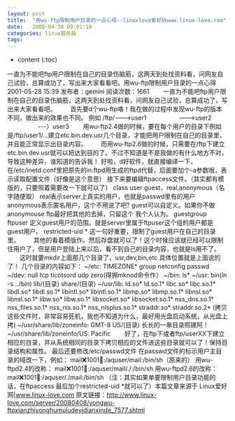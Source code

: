```yaml
---
layout: post
title:  "用wu-ftp限制用户目录的一点心得--linuxlove爱好玩www.linux-love.com"
date:   2008-04-30 09:01:10
categories: linux服务器
tags:
---
```


* content
{:toc}

一直为不能吧ftp用户限制在自己的目录伤脑筋，这两天到处找资料看，问网友自己试验，总算成功了，写出来大家看看吧。用wu-ftp限制用户目录的一点心得 
2001-05-28 15:39 发布者：gemini 阅读次数：1661 
　　一直为不能吧ftp用户限制在自己的目录伤脑筋，这两天到处找资料看，问网友自己试验，总算成功了，写出来大家看看吧。 
　　首先要d个wu-ftp咯！我在做的过程中发现wu-ftp的版本不同，做出来的效果也不同。 
例如 /ftp/--->user1 
　　　　　--->user2 
　　　　　---〉user3 
　　用wu-ftp2.4做的时候，要在每个用户的目录下例如是/ftp/user1/...建立etc.bin.dev.usr几个目录，才能把用户限制在自己的目录里，并且能正常显示出目录内容。 
　　而用wu-ftp2.6做的时候，只需要在/ftp下建立etc.bin.dev.usr就可以把达到目的了。不过不知道是不是我做的有什么地方不对，导致这种差异，谁知道的告诉我！ 好啦，d好软件，就直接编译一下， 
在/etc/inetd.conf里把原先的in.ftpd用生成的ftpd代替，后面要加个-a参数哦，表示读取配置文件（好像是这个意思） 
接下来要编辑ftpaccess文件。（其实都有模版的，只要照着需要改一下就可以了） 
class user guest，real,anonymous（名字随便取） 
real表示server上真实的用户，也就是passwd里有的用户 
anonymous表示匿名用户，这个不用说了吧? 
guest可以自定义。如果你不做anonymouse ftp最好把其他的去掉，只留这个 
我个人认为。 guestgroup ftpuser 
定义guest用户的范围。就是server里属于ftpuser这个组的用户都是guest用户。 restricted-uid * 
这一句好重要，限制了guest用户在自己的目录里。 　　其他的看着模版作。然后存盘就可以了！这个时候应该就已经可以限制住用户了，但是用户登陆上来以后，看不到自己的目录内容，也就是ls用不了。 
　　这时就要mkdir上面那几个目录了，usr,dev,bin,etc 具体位置就是上面说的了！ 几个目录的内容如下： 
~/etc: TIMEZONE* group netconfig passwd 
~/dev: null tcp ticotsord udp zero(得拥mknod命令作） 
~/bin: ls* 
~/usr: bin(ln -s ../bin) lib/(目录) share/(目录) 
~/usr/lib: ld.so* ld.so.1* libc.so* libc.so.1* 
libdl.so* libdl.so.1* libintl.so* libintl.so.1* 
libmp.so* libmp.so.1* libnsl.so* libnsl.so.1* 
libw.so* libw.so.1* libsocket.so* libsocket.so.1* 
nss_dns.so.1* nss_files.so.1* nss_nis.so.1* 
nss_nisplus.so.1* straddr.so* straddr.so.2* 
(拷贝这些文件时，非常容易死机，我也不知道为什么，最好用光盘启动系统，从光盘上拷) ~/usr/share/lib/zoneinfo: GMT-8 US/(目录) 
长长的一串目录照建阿！ 
~/usr/share/lib/zoneinfo/US: Pacific 　　好了，在ftp下或者ftp/userXX下建立相应的目录，并从系统相同的目录下拷贝相应的文件进这些目录就可以了！保持目录结构和属性。 最后还要修改/etc/passwd文件 
在passwd文件的标示用户主目录的域改一下，例如： 
mail:x:1001:100::/aquser/mail:/bin/sh（原来的） 
用wu-ftpd2.4的改称： 
mail:x:1001:100::/aquser/mail/./:/bin/sh 
用wu-ftpd2.6的改称： 
mail:x:1001:100::/aquser/./mail:/bin/sh 
（注：其实如果单要限制用户目录功能的话，在ftpaccess 最后加个restricted-uid *就可以了）本篇文章来源于 Linux爱好网|www.linux-love.com 原文链接：http://www.linux-love.com/server/20080408/yongwu-ftpxianzhiyonghumuludeyidianxinde_7577.shtml
        
